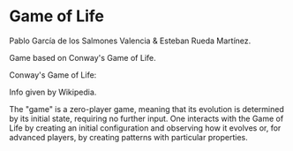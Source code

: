 # Game of Life

Pablo García de los Salmones Valencia & Esteban Rueda Martínez.
 
Game based on Conway's Game of Life.

Conway's Game of Life:
	
Info given by Wikipedia.
	
The "game" is a zero-player game, meaning that its evolution is determined by its initial state, requiring no further input. One interacts with the Game of Life by creating an initial configuration and observing how it evolves or, for advanced players, by creating patterns with particular properties.